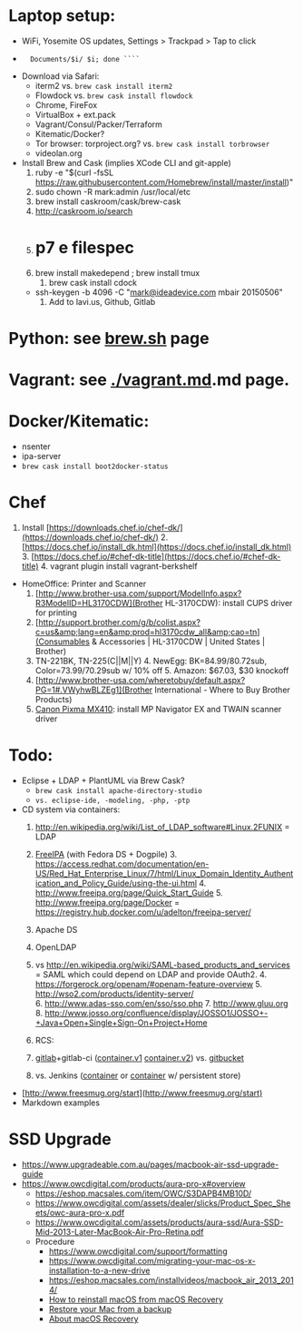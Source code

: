 # Laptop setup:  

* WiFi, Yosemite OS updates, Settings > Trackpad > Tap to click
* ```` cd ~; for i in Pictures Music; do sudo mv $i Documents/; ln -s
    Documents/$i/ $i; done ````  
* Download via Safari:  
  * iterm2 vs. `brew cask install iterm2`
  * Flowdock vs. `brew cask install flowdock`
  * Chrome, FireFox
  * VirtualBox + ext.pack
  * Vagrant/Consul/Packer/Terraform
  * Kitematic/Docker?
  * Tor browser: torproject.org? vs. `brew cask install torbrowser`
  * videolan.org
* Install Brew and Cask (implies XCode CLI and git-apple)  
  1. ruby -e "$(curl -fsSL
    https://raw.githubusercontent.com/Homebrew/install/master/install)"
  2. sudo chown -R mark:admin /usr/local/etc
  4. brew install caskroom/cask/brew-cask
    1. http://caskroom.io/search
  4. # p7 e filespec
  8. brew install makedepend ; brew install tmux
      1. brew cask install cdock
    * ssh-keygen -b 4096 -C "mark@ideadevice.com mbair 20150506"
        1. Add to lavi.us, Github, Gitlab

# Python: see [brew.sh](./brew.sh) page

# Vagrant: see [./vagrant.md](Vagrant).md page.

# Docker/Kitematic:
* nsenter
* ipa-server
* `brew cask install boot2docker-status`

# Chef
  1. Install
    [https://downloads.chef.io/chef-dk/](https://downloads.chef.io/chef-dk/)
    2. [https://docs.chef.io/install_dk.html](https://docs.chef.io/install_dk.html)
    3. [https://docs.chef.io/#chef-dk-title](https://docs.chef.io/#chef-dk-title)
    4. vagrant plugin install vagrant-berkshelf  
* HomeOffice: Printer and Scanner  
  1. [http://www.brother-usa.com/support/ModelInfo.aspx?R3ModelID=HL3170CDW](Brother HL-3170CDW): install CUPS driver for printing
    2. [http://support.brother.com/g/b/colist.aspx?c=us&amp;lang=en&amp;prod=hl3170cdw_all&amp;cao=tn](Consumables & Accessories | HL-3170CDW | United States | Brother)
    3. TN-221BK, TN-225(C||M||Y)
      4. NewEgg: BK=84.99/80.72sub, Color=73.99/70.29sub w/ 10% off
      5. Amazon: $67.03, $30 knockoff  
    1. [http://www.brother-usa.com/wheretobuy/default.aspx?PG=1#.VWyhwBLZEg1](Brother International - Where to Buy Brother Products)
  1. <a
href="http://www.usa.canon.com/cusa/support/consumer/printers_multifunction/pixma_mx_series/pixma_mx410?selectedName=DriversAndSoftware">Canon
      Pixma MX410</a>: install MP Navigator EX and TWAIN scanner driver  

# Todo:
* Eclipse + LDAP + PlantUML via Brew Cask?
  * `brew cask install apache-directory-studio`
  * `vs. eclipse-ide, -modeling, -php, -ptp`
* CD system via containers:
  1. http://en.wikipedia.org/wiki/List_of_LDAP_software#Linux.2FUNIX = LDAP
    2. [FreeIPA](http://www.freeipa.org/page/Downloads)
      (with Fedora DS + Dogpile)
      3. https://access.redhat.com/documentation/en-US/Red_Hat_Enterprise_Linux/7/html/Linux_Domain_Identity_Authentication_and_Policy_Guide/using-the-ui.html
      4. http://www.freeipa.org/page/Quick_Start_Guide
      5. http://www.freeipa.org/page/Docker
        = https://registry.hub.docker.com/u/adelton/freeipa-server/
    1. Apache DS
    2. OpenLDAP
    3. vs http://en.wikipedia.org/wiki/SAML-based_products_and_services = SAML
      which could depend on LDAP and provide OAuth2.
      4. https://forgerock.org/openam/#openam-feature-overview
      5. http://wso2.com/products/identity-server/  
      6. http://www.adas-sso.com/en/sso/sso.php
      7. http://www.gluu.org
      8. http://www.josso.org/confluence/display/JOSSO1/JOSSO+-+Java+Open+Single+Sign-On+Project+Home

  1. RCS:  
    2. [gitlab](http://doc.gitlab.com/ee/integration/ldap.html)+gitlab-ci
      (<a
        href="https://registry.hub.docker.com/u/anapsix/gitlab-ci/">container.v1</a>
      <a
        href="https://registry.hub.docker.com/u/brightcommerce/gitlab/">container.v2</a>)
      vs. <a
href="https://github.com/takezoe/gitbucket/wiki/LDAP-Authentication-Settings">gitbucket</a>
    3. vs. Jenkins (<a
        href="https://registry.hub.docker.com/u/aespinosa/jenkins/">container</a>
      or <a
href="https://registry.hub.docker.com/u/stephenreed/jenkins-java8-maven-git/">container</a>
      w/ persistent store)
* [http://www.freesmug.org/start](http://www.freesmug.org/start)
* Markdown examples  

# SSD Upgrade

- https://www.upgradeable.com.au/pages/macbook-air-ssd-upgrade-guide
- https://www.owcdigital.com/products/aura-pro-x#overview
  - https://eshop.macsales.com/item/OWC/S3DAPB4MB10D/
  - https://www.owcdigital.com/assets/dealer/slicks/Product_Spec_Sheets/owc-aura-pro-x.pdf
  - https://www.owcdigital.com/assets/products/aura-ssd/Aura-SSD-Mid-2013-Later-MacBook-Air-Pro-Retina.pdf
  - Procedure
     - https://www.owcdigital.com/support/formatting
     - https://www.owcdigital.com/migrating-your-mac-os-x-installation-to-a-new-drive
     - https://eshop.macsales.com/installvideos/macbook_air_2013_2014/
     - [How to reinstall macOS from macOS Recovery
](https://support.apple.com/en-us/HT204904)
     - [Restore your Mac from a backup](https://support.apple.com/en-us/HT203981#macos)
     - [About macOS Recovery
](https://support.apple.com/en-us/HT201314)
